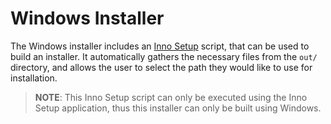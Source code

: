 # Windows Installer

The Windows installer includes an [Inno Setup](http://jrsoftware.org/isdl.php) script, that can be used to build an installer. It automatically gathers the necessary files from the `out/` directory, and allows the user to select the path they would like to use for installation.
> **NOTE**: This Inno Setup script can only be executed using the Inno Setup application, thus this installer can only be built using Windows.